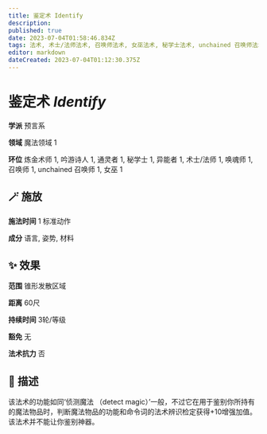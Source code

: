 ```yaml
---
title: 鉴定术 Identify
description: 
published: true
date: 2023-07-04T01:58:46.834Z
tags: 法术, 术士/法师法术, 召唤师法术, 女巫法术, 秘学士法术, unchained 召唤师法术, 1环法术, 吟游诗人法术, 炼金术师法术, 异能者法术, 预言系, 通灵者法术, 唤魂师法术, 魔法领域
editor: markdown
dateCreated: 2023-07-04T01:12:30.375Z
---
```


# **鉴定术** *Identify*

**学派** 预言系 

**领域** 魔法领域 1

**环位** 炼金术师 1, 吟游诗人 1, 通灵者 1, 秘学士 1, 异能者 1, 术士/法师 1, 唤魂师 1, 召唤师 1, unchained 召唤师 1, 女巫 1

## 🪄 施放

**施法时间** 1 标准动作

**成分** 语言, 姿势, 材料

## ✨ 效果  

**范围** 锥形发散区域

**距离** 60尺  

**持续时间** 3轮/等级 

**豁免** 无

**法术抗力** 否

## 📖 描述

该法术的功能如同‘侦测魔法 （detect magic）’一般，不过它在用于鉴别你所持有的魔法物品时，判断魔法物品的功能和命令词的法术辨识检定获得+10增强加值。该法术并不能让你鉴别神器。
    